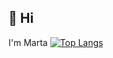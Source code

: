 ## 👋 Hi
I'm Marta
[![Top Langs](https://github-readme-stats.vercel.app/api/top-langs/?username=MartaCRosa&layout=compact)](https://github.com/MartaCRosa)
